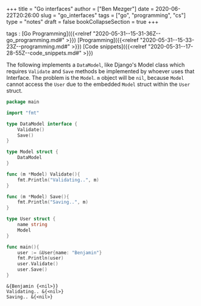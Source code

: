 +++
title = "Go interfaces"
author = ["Ben Mezger"]
date = 2020-06-22T20:26:00
slug = "go_interfaces"
tags = ["go", "programming", "cs"]
type = "notes"
draft = false
bookCollapseSection = true
+++

tags
: [Go Programming]({{<relref "2020-05-31--15-31-36Z--go_programming.md#" >}}) [Programming]({{<relref "2020-05-31--15-33-23Z--programming.md#" >}}) [Code snippets]({{<relref "2020-05-31--17-28-55Z--code_snippets.md#" >}})

The following implements a `DataModel`, like Django's Model class which requires
`Validate` and `Save` methods be implemented by whoever uses that Interface. The
problem is the `Model`. `m` object will be `nil`, because `Model` cannot access
the `User` due to the embedded `Model` struct within the `User` struct.

```go
package main

import "fmt"

type DataModel interface {
	Validate()
	Save()
}

type Model struct {
	DataModel
}

func (m *Model) Validate(){
	fmt.Println("Validating..", m)
}

func (m *Model) Save(){
	fmt.Println("Saving..", m)
}

type User struct {
	name string
	Model
}

func main(){
	user := &User{name: "Benjamin"}
	fmt.Println(user)
	user.Validate()
	user.Save()
}
```

```text
&{Benjamin {<nil>}}
Validating.. &{<nil>}
Saving.. &{<nil>}
```
